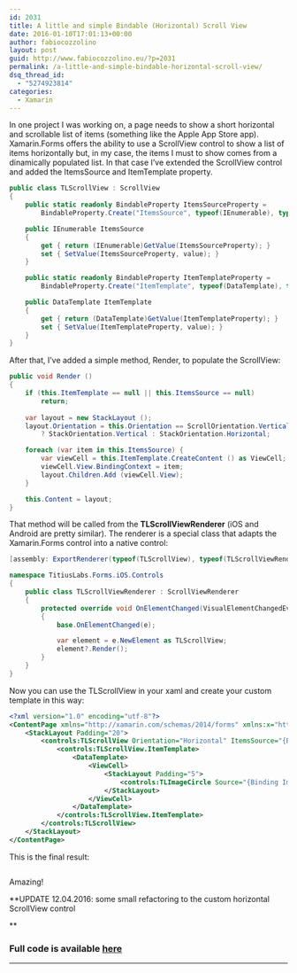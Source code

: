 ```yaml
---
id: 2031
title: A little and simple Bindable (Horizontal) Scroll View
date: 2016-01-10T17:01:13+00:00
author: fabiocozzolino
layout: post
guid: http://www.fabiocozzolino.eu/?p=2031
permalink: /a-little-and-simple-bindable-horizontal-scroll-view/
dsq_thread_id:
  - "5274923814"
categories:
  - Xamarin
---
```

In one project I was working on, a page needs to show a short horizontal and scrollable list of items (something like the Apple App Store app). Xamarin.Forms offers the ability to use a ScrollView control to show a list of items horizontally but, in my case, the items I must to show comes from a dinamically populated list.  In that case I&#8217;ve extended the ScrollView control and added the ItemsSource and ItemTemplate property.

~~~ csharp
public class TLScrollView : ScrollView
{
	public static readonly BindableProperty ItemsSourceProperty =
		BindableProperty.Create("ItemsSource", typeof(IEnumerable), typeof(TLScrollView), default(IEnumerable));

	public IEnumerable ItemsSource
	{
		get { return (IEnumerable)GetValue(ItemsSourceProperty); }
		set { SetValue(ItemsSourceProperty, value); }
	}

	public static readonly BindableProperty ItemTemplateProperty =
		BindableProperty.Create("ItemTemplate", typeof(DataTemplate), typeof(TLScrollView), default(DataTemplate));

	public DataTemplate ItemTemplate
	{
		get { return (DataTemplate)GetValue(ItemTemplateProperty); }
		set { SetValue(ItemTemplateProperty, value); }
	}
}
~~~ 

After that, I&#8217;ve added a simple method, Render, to populate the ScrollView:

~~~ csharp
public void Render ()
{
	if (this.ItemTemplate == null || this.ItemsSource == null)
		return;
	
	var layout = new StackLayout ();
	layout.Orientation = this.Orientation == ScrollOrientation.Vertical 
		? StackOrientation.Vertical : StackOrientation.Horizontal;

	foreach (var item in this.ItemsSource) {
		var viewCell = this.ItemTemplate.CreateContent () as ViewCell;
		viewCell.View.BindingContext = item;
		layout.Children.Add (viewCell.View);
	}

	this.Content = layout;
}
~~~

That method will be called from the **TLScrollViewRenderer** (iOS and Android are pretty similar). The renderer is a special class that adapts the Xamarin.Forms control into a native control:

~~~ csharp
[assembly: ExportRenderer(typeof(TLScrollView), typeof(TLScrollViewRenderer))]

namespace TitiusLabs.Forms.iOS.Controls
{
	public class TLScrollViewRenderer : ScrollViewRenderer
	{
		protected override void OnElementChanged(VisualElementChangedEventArgs e)
		{
			base.OnElementChanged(e);

			var element = e.NewElement as TLScrollView;
			element?.Render();
		}
	}
}
~~~

Now you can use the TLScrollView in your xaml and create your custom template in this way:

~~~ xml
<?xml version="1.0" encoding="utf-8"?>
<ContentPage xmlns="http://xamarin.com/schemas/2014/forms" xmlns:x="http://schemas.microsoft.com/winfx/2009/xaml" xmlns:controls="clr-namespace:TitiusLabs.Forms.Controls;assembly=TitiusLabs.Forms" xmlns:local="clr-namespace:FormSamples" x:Class="FormSamples.Core.Views.FormSamplesPage">
	<StackLayout Padding="20">
		<controls:TLScrollView Orientation="Horizontal" ItemsSource="{Binding Items}" HeightRequest="100">
			<controls:TLScrollView.ItemTemplate>
				<DataTemplate>
					<ViewCell>
						<StackLayout Padding="5">
							<controls:TLImageCircle Source="{Binding Image}" HeightRequest="80" WidthRequest="80" />
						</StackLayout>
					</ViewCell>
				</DataTemplate>
			</controls:TLScrollView.ItemTemplate>
		</controls:TLScrollView>
	</StackLayout>
</ContentPage>
~~~

This is the final result:

<a href="https://i2.wp.com/www.fabiocozzolino.eu/wp-content/uploads/2016/01/HorizontalView-1.gif" rel="attachment wp-att-2091"><img class="alignnone wp-image-2111 " src="https://i2.wp.com/www.fabiocozzolino.eu/wp-content/uploads/2016/01/HorizontalView-1.gif?resize=343%2C624" alt="" data-recalc-dims="1" /></a>

Amazing!

**UPDATE 12.04.2016: some small refactoring to the custom horizontal ScrollView control
  
** 

### Full code is available [here](https://github.com/fabiocozzolino/TitiusLabs.Xamarin/blob/master/TitiusLabs.Forms/Controls/TLScrollView.cs)

****
